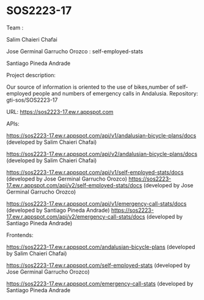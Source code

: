 # SOS2223-17



Team :

Salim Chaieri Chafai

Jose Germinal Garrucho Orozco : self-employed-stats

Santiago Pineda Andrade

Project description:

Our source of information is oriented to the use of bikes,number of self-employed people and numbers of emergency calls in Andalusia.
Repository: gti-sos/SOS2223-17


URL: https://sos2223-17.ew.r.appspot.com


APIs:

https://sos2223-17.ew.r.appspot.com/api/v1/andalusian-bicycle-plans/docs (developed by Salim Chaieri Chafai)

https://sos2223-17.ew.r.appspot.com/api/v2/andalusian-bicycle-plans/docs (developed by Salim Chaieri Chafai)

https://sos2223-17.ew.r.appspot.com/api/v1/self-employed-stats/docs (developed by Jose Germinal Garrucho Orozco)
https://sos2223-17.ew.r.appspot.com/api/v2/self-employed-stats/docs (developed by Jose Germinal Garrucho Orozco)

https://sos2223-17.ew.r.appspot.com/api/v1/emergency-call-stats/docs (developed by Santiago Pineda Andrade)
https://sos2223-17.ew.r.appspot.com/api/v2/emergency-call-stats/docs (developed by Santiago Pineda Andrade)

Frontends:

https://sos2223-17.ew.r.appspot.com/andalusian-bicycle-plans (developed by Salim Chaieri Chafai)

https://sos2223-17.ew.r.appspot.com/self-employed-stats (developed by Jose Germinal Garrucho Orozco)

https://sos2223-17.ew.r.appspot.com/emergency-call-stats (developed by Santiago Pineda Andrade
